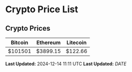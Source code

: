 # Crypto Price List

## Crypto Prices
| Bitcoin | Ethereum | Litecoin |
| ------- | -------- | -------- |
| $101501 | $3899.15 | $122.66 |
**Last Updated:** 2024-12-14 11:11 UTC
**Last Updated:** $DATE$
